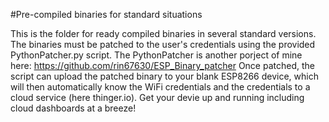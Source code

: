#Pre-compiled binaries for standard situations

This is the folder for ready compiled binaries in several standard versions.
The binaries must be patched to the user's credentials using the provided PythonPatcher.py script.
The PythonPatcher is another porject of mine here: https://github.com/rin67630/ESP_Binary_patcher
Once patched, the script can upload the patched binary to your blank ESP8266 device, which will then automatically know the WiFi credentials and the credentials to a cloud service (here thinger.io).
Get your devie up and running including cloud dashboards at a breeze!
